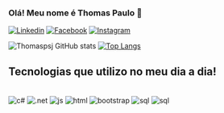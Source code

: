 ### Olá! Meu nome é Thomas Paulo 👋

[![Linkedin](https://img.shields.io/badge/LinkedIn-0077B5?style=for-the-badge&logo=linkedin&logoColor=white)](https://www.linkedin.com/in/thomas-paulo-sousa-junior/)
[![Facebook](https://img.shields.io/badge/Facebook-1877F2?style=for-the-badge&logo=facebook&logoColor=white)](https://www.facebook.com/thomas.p.desousa)
[![Instagram](https://img.shields.io/badge/Instagram-E4405F?style=for-the-badge&logo=instagram&logoColor=white)](https://www.instagram.com/thomaspaulodesousa/)

![Thomaspsj GitHub stats](https://github-readme-stats.vercel.app/api?username=thomaspsj&show_icons=true&theme=radical)
[![Top Langs](https://github-readme-stats.vercel.app/api/top-langs/?username=thomaspsj&layout=donut)](https://github.com/anuraghazra/github-readme-stats)

## Tecnologias que utilizo no meu dia a dia!
<div style= "display: inline_block"><br/>
<img align="center" alt = "c#" src = "https://img.shields.io/badge/C%23-239120?style=for-the-badge&logo=c-sharp&logoColor=white"/>
<img align="center" alt = ".net" src = "https://img.shields.io/badge/.NET-5C2D91?style=for-the-badge&logo=.net&logoColor=white"/>
<img align="center" alt = "js" src = "https://img.shields.io/badge/JavaScript-F7DF1E?style=for-the-badge&logo=javascript&logoColor=black"/>
<img align="center" alt = "html" src = "https://img.shields.io/badge/HTML5-E34F26?style=for-the-badge&logo=html5&logoColor=white"/>
<img align="center" alt = "bootstrap" src = "https://img.shields.io/badge/Bootstrap-563D7C?style=for-the-badge&logo=bootstrap&logoColor=white"/>
<img align="center" alt = "sql" src = "https://img.shields.io/badge/PostgreSQL-316192?style=for-the-badge&logo=postgresql&logoColor=white"/>
<img align="center" alt = "sql" src = "https://img.shields.io/badge/MySQL-00000F?style=for-the-badge&logo=mysql&logoColor=white"/>
</div><br/>


<!--
**thomaspsj/thomaspsj** is a ✨ _special_ ✨ repository because its `README.md` (this file) appears on your GitHub profile.

Here are some ideas to get you started:

- 🔭 I’m currently working on ...
- 🌱 I’m currently learning ...
- 👯 I’m looking to collaborate on ...
- 🤔 I’m looking for help with ...
- 💬 Ask me about ...
- 📫 How to reach me: ...
- 😄 Pronouns: ...
- ⚡ Fun fact: ...
-->
